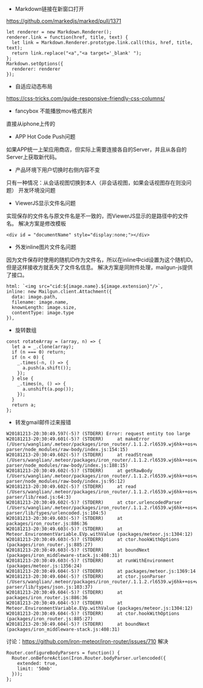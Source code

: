 
- Markdown链接在新窗口打开

https://github.com/markedjs/marked/pull/1371

```
let renderer = new Markdown.Renderer();
renderer.link = function(href, title, text) {
  let link = Markdown.Renderer.prototype.link.call(this, href, title, text);
  return link.replace("<a","<a target='_blank' ");
};
Markdown.setOptions({
  renderer: renderer
});

```

- 自适应动态布局

https://css-tricks.com/guide-responsive-friendly-css-columns/


- fancybox 不能播放mov格式影片

直接从iphone上传的

- APP Hot Code Push问题

如果APP统一上架应用商店，但实际上需要连接各自的Server，并且从各自的Server上获取新代码。

- 产品环境下用户切换时右侧内容不变

只有一种情况：从会话视图切换到本人（非会话视图，如果会话视图存在则没问题）
开发环境没问题

- ViewerJS显示文件名问题

实现保存的文件名与原文件名是不一致的，而ViewerJS显示的是路径中的文件名。
解决方案是修改模板

```
<div id = "documentName" style="display:none;"></div>
```

- 外发inline图片文件名问题

因为文件保存时使用的随机ID作为文件名，所以在inline中cid设置为这个随机ID。但是这样接收方就丢失了文件名信息。
解决方案是同附件处理，mailgun-js提供了接口。

```
html: `<img src="cid:${image.name}.${image.extension}"/>`,
inline: new Mailgun.client.Attachment({
  data: image.path,
  filename: image.name,
  knownLength: image.size,
  contentType: image.type
}),
```

- 旋转数组
```
const rotateArray = (array, n) => {
  let a = _.clone(array);
  if (n === 0) return;
  if (n < 0) {
    _.times(-n, () => {
      a.push(a.shift());
    });
  } else {
    _.times(n, () => {
      a.unshift(a.pop());
    });
  }
  return a;
};
```

- 转发gmail邮件过来报错
```
W20181213-20:30:49.597(-5)? (STDERR) Error: request entity too large
W20181213-20:30:49.601(-5)? (STDERR)     at makeError (/Users/wanglian/.meteor/packages/iron_router/.1.1.2.rl6539.wj6hk++os+web.browser+web.cordova/npm/node_modules/body-parser/node_modules/raw-body/index.js:154:15)
W20181213-20:30:49.602(-5)? (STDERR)     at readStream (/Users/wanglian/.meteor/packages/iron_router/.1.1.2.rl6539.wj6hk++os+web.browser+web.cordova/npm/node_modules/body-parser/node_modules/raw-body/index.js:188:15)
W20181213-20:30:49.602(-5)? (STDERR)     at getRawBody (/Users/wanglian/.meteor/packages/iron_router/.1.1.2.rl6539.wj6hk++os+web.browser+web.cordova/npm/node_modules/body-parser/node_modules/raw-body/index.js:95:12)
W20181213-20:30:49.602(-5)? (STDERR)     at read (/Users/wanglian/.meteor/packages/iron_router/.1.1.2.rl6539.wj6hk++os+web.browser+web.cordova/npm/node_modules/body-parser/lib/read.js:64:3)
W20181213-20:30:49.602(-5)? (STDERR)     at ctor.urlencodedParser (/Users/wanglian/.meteor/packages/iron_router/.1.1.2.rl6539.wj6hk++os+web.browser+web.cordova/npm/node_modules/body-parser/lib/types/urlencoded.js:104:5)
W20181213-20:30:49.603(-5)? (STDERR)     at packages/iron_router.js:886:36
W20181213-20:30:49.603(-5)? (STDERR)     at Meteor.EnvironmentVariable.EVp.withValue (packages/meteor.js:1304:12)
W20181213-20:30:49.603(-5)? (STDERR)     at ctor.hookWithOptions (packages/iron_router.js:885:27)
W20181213-20:30:49.603(-5)? (STDERR)     at boundNext (packages/iron_middleware-stack.js:408:31)
W20181213-20:30:49.603(-5)? (STDERR)     at runWithEnvironment (packages/meteor.js:1356:24)
W20181213-20:30:49.604(-5)? (STDERR)     at packages/meteor.js:1369:14
W20181213-20:30:49.604(-5)? (STDERR)     at ctor.jsonParser (/Users/wanglian/.meteor/packages/iron_router/.1.1.2.rl6539.wj6hk++os+web.browser+web.cordova/npm/node_modules/body-parser/lib/types/json.js:103:37)
W20181213-20:30:49.604(-5)? (STDERR)     at packages/iron_router.js:886:36
W20181213-20:30:49.604(-5)? (STDERR)     at Meteor.EnvironmentVariable.EVp.withValue (packages/meteor.js:1304:12)
W20181213-20:30:49.604(-5)? (STDERR)     at ctor.hookWithOptions (packages/iron_router.js:885:27)
W20181213-20:30:49.604(-5)? (STDERR)     at boundNext (packages/iron_middleware-stack.js:408:31)
```
讨论：https://github.com/iron-meteor/iron-router/issues/710
解决
```
Router.configureBodyParsers = function() {
  Router.onBeforeAction(Iron.Router.bodyParser.urlencoded({
    extended: true,
    limit: '50mb'
  }));
};
```